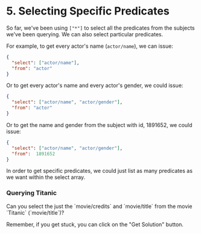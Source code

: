 # 5. Selecting Specific Predicates

So far, we've been using `["*"]` to select all the predicates from the subjects we've been querying. We can also select particular predicates.

For example, to get every actor's name (`actor/name`), we can issue:

```json
{
  "select": ["actor/name"],
  "from": "actor"
}
```

Or to get every actor's name and every actor's gender, we could issue:

```json
{
  "select": ["actor/name", "actor/gender"],
  "from": "actor"
}
```

Or to get the name and gender from the subject with id, 1891652, we could issue:

```json
{
  "select": ["actor/name", "actor/gender"],
  "from":  1891652
}
```

In order to get specific predicates, we could just list as many predicates as we want within the select array.

<div class="challenge">
<h3>Querying Titanic</h3>
<p>Can you select the just the `movie/credits` and `movie/title` from the movie `Titanic` (`movie/title`)?</p>
<p>Remember, if you get stuck, you can click on the "Get Solution" button.</p>
</div>
